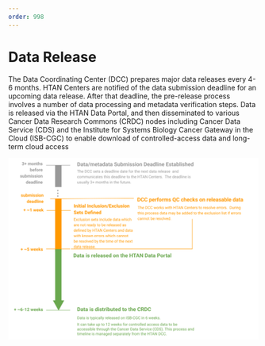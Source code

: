 ```yaml
---
order: 998
---
```


# Data Release

The Data Coordinating Center (DCC) prepares major data releases every 4-6 months. HTAN Centers are notified of the data submission deadline for an upcoming data release. After that deadline, the pre-release process involves a number of data processing and metadata verification steps. Data is released via the HTAN Data Portal, and then disseminated to various Cancer Data Research Commons (CRDC) nodes including Cancer Data Service (CDS) and the Institute for Systems Biology Cancer Gateway in the Cloud (ISB-CGC) to enable download of controlled-access data and long-term cloud access

![The HTAN Data Release Process](../img/Data_release.svg)
